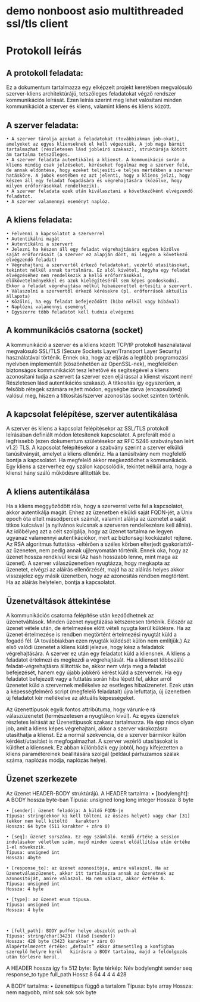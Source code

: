 # demo nonboost asio multithreaded ssl/tls client


# Protokoll leírás

## A protokoll feladata:

Ez a dokumentum tartalmazza egy elképzelt projekt keretében megvalósuló szerver-kliens architektúrájú, tetszőleges feladatokat végző rendszer kommunikációs leírását. Ezen leírás szerint  meg lehet valósítani minden kommunikációt a szerver és kliens, valamint kliens és kliens között.

## A szerver feladata:

    • A szerver tárolja azokat a feladatokat (továbbiakman job-okat), amelyeket az egyes klienseknek el kell végezniük. A job maga bármit tartalmazhat (részletesen lásd jobleíró szakasz), struktúrája kötött ám tartalma tetszőleges. 
    • A szerver feladata autentikálni a klienst. A kommunikáció során a kliens mindig csak jelzéseket, kéréseket fogalmaz meg a szerver felé, de annak eldöntése, hogy ezeket teljesíti-e teljes mértékben a szerver hatásköre. A jobok esetében ez azt jelenti, hogy a kliens jelzi, hogy készen áll egy feladat fogadására és végrehajtására (közölve, hogy milyen erőforrásokkal rendelkezik). 
    • A szerver feladata ezek után kiválasztani a következőként elvégzendő feladatot. 
    • A szerver valamennyi eseményt naplóz.

## A kliens feladata:

    • Felvenni a kapcsolatot a szerverrel
    • Autentikálni magát
    • Autentikálni a szervert
    • Jelezni ha készen áll egy feladat végrehajtására egyben közölve saját erőforrásait (a szerver ez alapján dönt, mi legyen a következő elvégzendő feladat)
    • Végrehajtani a szervertől érkező feladatokat, vezérlő utasításokat, tekintet nélkül annak tartalmára. Ez alól kivétel, hogyha egy feladat elvégzéséhez nem rendelkezik a kellő erőforrásokkal, előkövetelményekkel és azok kielégítéséről sem képes gondoskodni. Ekkor a feladat végrehajtása nélkül hibaüzenettel értesíti a szervert.
    • Válaszolni a szervertől érkező kérésekre (pl. erőforrások aktuális állapota)
    • Közölni, ha egy feladat befejeződött (hiba nélkül vagy hibával)
    • Naplózni valamennyi eseményt
    • Egyszerre több feladatot kell tudnia elvégezni

## A kommunikációs csatorna (socket)

A kommunikáció a szerver és a kliens között TCP/IP protokoll használatával megvalósuló SSL/TLS (Secure Sockets Layer/Transport Layer Security) használatával történik. Ennek oka, hogy az eljárás a legtöbb programozási nyelvben implementált (köszönhetően az OpenSSL-nek), megfelelően biztonságos kommunikációt tesz lehetővé és segítségével a kliens azonosítani tudja a szervert (a szerver ezen eljárással a klienst viszont nem! Részletesen lásd autentikációs szakasz). A titkosítás így egyszerűen, a felsőbb rétegek számára rejtett módon, egységbe zárva (encapsulated) valósul meg, hiszen a titkosítás/szerver azonosítás socket szinten történik.

## A kapcsolat felépítése, szerver autentikálása

A szerver és kliens a kapcsolat felépítésekor az SSL/TLS protokoll leírásában definiált módon létesítenek kapcsolatot. A preferált mód a legfrissebb (ezen dokumentum születésekor az RFC 5246 szabványban leírt v1.2) TLS. A kapcsolat felépítésekor a szabvány szerint a szerver elküldi tanúsítványát, amelyet a kliens ellenőriz. Ha a tanúsítvány nem megfelelő bontja a kapcsolatot. Ha megfelelő akkor megkezdődhet a kommunikáció. Egy kliens a szerverhez egy szálon kapcsolódik, tekintet nélkül arra, hogy a klienst hány szálú működésre állították be.

## A kliens autentikálása

Ha a kliens meggyőződött róla, hogy a szerverrel vette fel a kapcsolatot, akkor autentikálja magát. Ehhez az üzenetben elküldi saját FQDN-jét, a Unix epoch óta eltelt másodpercek számát, valamint aláírja az üzenetet a saját titkos kulcsával (a nyilvános kulcsnak a szerveren rendelkezésre kell állnia). Az időbélyeg azt a célt szolgálja, hogy az üzenet tartalma ne legyen ugyanaz valamennyi autentikációkor, mert az biztonsági kockázatot rejtene. Az RSA algoritmus futtatása -eltérően a széles körben elterjedt gyakorlattól- az üzeneten, nem pedig annak ujjlenyomatán történik. Ennek oka, hogy az üzenet hossza rendkívül kicsi (Az hash hosszabb lenne, mint maga az üzenet). A szerver válaszüzenetben nyugtázza, hogy megkapta az üzenetet, elvégzi az aláírás ellenőrzését, majd ha az aláírás helyes akkor visszajelez egy másik üzenetben, hogy az azonosítás rendben megtörtént. Ha az aláírás helytelen, bontja a kapcsolatot.

## Üzenetváltások áttekintése

A kommunikációs csatorna felépítése után kezdődhetnek az üzenetváltások. Minden üzenet nyugtázása kétszeresen történik. Először az üzenet vétele után, de értelmezése előtt vételi nyugta kerül küldésre. Ha az üzenet értelmezése is rendben megtörtént értelmezési nyugtát küld a fogadó fél. (A továbbiakban ezen nyugták küldését külön nem említjük.)
Az első valódi üzenetet a kliens küldi jelezve, hogy kész a feladatok végrehajtására. A szerver ez után egy feladatot küld a kliensnek. A kliens a feladatot értelmezi és megkezdi a végrehajtását. Ha a klienset többszálú feladat-végrehajtásra állították be, akkor nem várja meg a feladat befejezését, hanem egy újabb jobkérő kérést küld a szervernek. 
Ha egy feladatot befejezett vagy a futtatás során hiba lépett fel, akkor arról üzenetet küld a szervernek mellékelve az esetleges hibaüzenetet.
Ezek után a képességfelmérő script (megfelelő feladatait) újra lefuttatja, új üzenetben új feladatot kér mellékelve az aktuális képességeket.

Az üzenettípusok egyik fontos attribútuma, hogy várunk-e rá válaszüzenetet (természetesen a nyugtákon kívül). Az egyes üzenetek részletes leírását az Üzenettípusok szakasz tartalmazza.
Ha épp nincs olyan job, amit a kliens képes végrehajtani, akkor a szerver várakozásra utasíthatja a klienst.
Ez a normál szekvencia, de a szerver bármikor külön kérdést/utasítást is megfogalmazhat.
A szerver vezérlő utasításokat is küldhet a kliensnek. Ez abban különbözik egy jobtól, hogy kifejezetten a kliens paramétereinek beállítására szolgál (például párhuzamos szálak száma, naplózás módja, naplózás helye).


## Üzenet szerkezete

Az üzenet HEADER-BODY struktúrájú.
A HEADER tartalma: 
    • [bodylenght]: A BODY hossza byte-ban
	Típusa: unsigned long long integer
	Hossza: 8 byte

    • [sender]: üzenet feladója: A küldő FQDN-je
	Típusa: string(ekkor ki kell tölteni az összes helyet) vagy char [31] (ekkor nem kell kitöltő 	karakter)
	Hossza: 64 byte (511 karakter + záro 0)

    • [seq]: üzenet sorszáma. Ez egy számláló. Kezdő értéke a session indulásakor véletlen szám, majd minden üzenet előállítása után értéke 1-el növekszik. 
	Típusa: unsigned int
	Hossza: 4byte

    • [response_to]: az üzenet azonosítója, amire válaszol. Ha az üzenetválaszüzenet, akkor itt tartalmazza annak az üzenetnek az azonosítóját, amire válaszol. Ha nem válasz, akkor értéke 0.
	Típusa: unsigned int
	Hossza: 4 byte

    • [type]: az üzenet enum típusa. 
	Típusa: unsigned int
	Hossza: 4 byte

      
      
    • [full_path]: BODY puffer helye abszolút path-al
	Típusa: string/char[3423] (lásd [sender])
	Hossza: 428 byte (3423 karakter + záro 0)
	Alapértelmezett értéke: „default” ekkor átmenetileg a konfigban 	szereplő helyre kerül 	kiírásra a BODY tartalma, majd a feldolgozás után törlésre kerül.
A HEADER hossza így fix 512 byte:
Byte térkép:
Név
bodylenght
sender
seq
response_to
type
full_path
Hossz
8
64
4
4
4
428


A BODY tartalma:
    • üzenettípus függő a tartalom
	Típusa: byte array
	Hossza: nem nagyobb, mint sok sok sok byte
